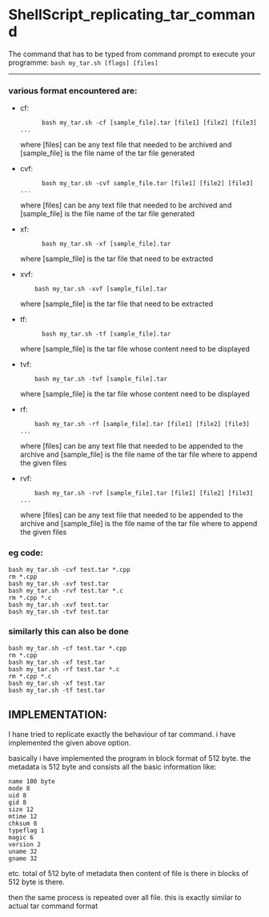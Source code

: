 # ShellScript_replicating_tar_command
The command that has to be typed from command prompt to execute your programme:
 	 ``
	 bash my_tar.sh [flags] [files]
   ``


________________________________________________________________________________


### various format encountered are:

* cf:
  ```
        bash my_tar.sh -cf [sample_file].tar [file1] [file2] [file3] ...
  ```
    where [files] can be any text file that needed to be archived and [sample_file] is the file name of the tar file generated

* cvf:
  ```
        bash my_tar.sh -cvf sample_file.tar [file1] [file2] [file3] ...
  ```

    where [files] can be any text file that needed to be archived and [sample_file] is the file name of the tar file generated

* xf:
  ```
        bash my_tar.sh -xf [sample_file].tar
  ```

    where [sample_file] is the tar file that need to be extracted

* xvf:
 	```
        bash my_tar.sh -xvf [sample_file].tar
	```
    where [sample_file] is the tar file that need to be extracted

* tf:
  ```
        bash my_tar.sh -tf [sample_file].tar
  ```
    where [sample_file] is the tar file whose content need to be displayed

* tvf:
	```
        bash my_tar.sh -tvf [sample_file].tar
	```
    where [sample_file] is the tar file whose content need to be displayed

* rf:
	```
        bash my_tar.sh -rf [sample_file].tar [file1] [file2] [file3] ...
	```
    where [files] can be any text file that needed to be appended to the archive and [sample_file] is the file name of the tar file where to append the given files

* rvf:
	```
        bash my_tar.sh -rvf [sample_file].tar [file1] [file2] [file3] ...
	```
    where [files] can be any text file that needed to be appended to the archive and [sample_file] is the file name of the tar file where to append the given files

### eg code:
    bash my_tar.sh -cvf test.tar *.cpp
    rm *.cpp
    bash my_tar.sh -xvf test.tar
    bash my_tar.sh -rvf test.tar *.c
    rm *.cpp *.c
    bash my_tar.sh -xvf test.tar
    bash my_tar.sh -tvf test.tar

### similarly this can also be done
    bash my_tar.sh -cf test.tar *.cpp
    rm *.cpp
    bash my_tar.sh -xf test.tar
    bash my_tar.sh -rf test.tar *.c
    rm *.cpp *.c
    bash my_tar.sh -xf test.tar
    bash my_tar.sh -tf test.tar


## IMPLEMENTATION:
I hane tried to replicate exactly the behaviour of tar command.
i have implemented the given above option.

basically i have implemented the program in block format of 512 byte.
the metadata is 512 byte and consists all the basic information like:
```
name 100 byte
mode 8
uid 8
gid 8
size 12
mtime 12
chksum 8
typeflag 1
magic 6
version 2
uname 32
gname 32
```
etc. total of 512 byte of metadata 
then content of file is there in blocks of 512 byte is there.

then the same process is repeated over all file.
this is exactly similar to actual tar command format 
